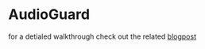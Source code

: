 # AudioGuard
for a detialed walkthrough check out the related [blogpost](https://0mWindyBug.github.io/AudioGuard)
